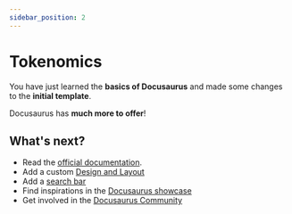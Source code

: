```yaml
---
sidebar_position: 2
---
```


# Tokenomics

You have just learned the **basics of Docusaurus** and made some changes to the **initial template**.

Docusaurus has **much more to offer**!


## What's next?

-  Read the [official documentation](https://docusaurus.io/).
-  Add a custom [Design and Layout](https://docusaurus.io/docs/styling-layout)
-  Add a [search bar](https://docusaurus.io/docs/search)
-  Find inspirations in the [Docusaurus showcase](https://docusaurus.io/showcase)
-  Get involved in the [Docusaurus Community](https://docusaurus.io/community/support)
